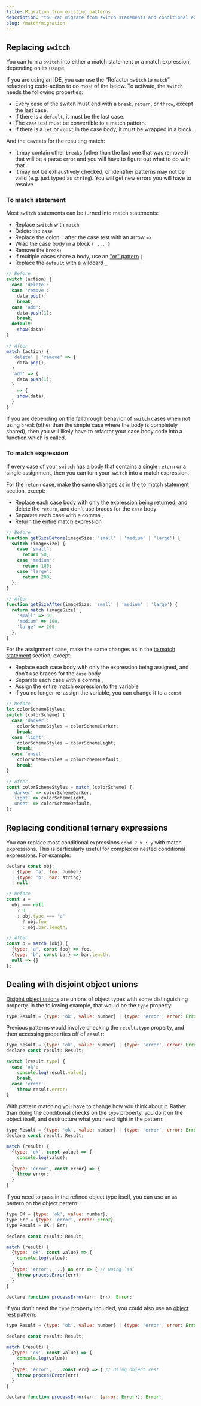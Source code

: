 ```yaml
---
title: Migration from existing patterns
description: "You can migrate from switch statements and conditional expressions to match expressions and statements"
slug: /match/migration
---
```


## Replacing `switch`

You can turn a `switch` into either a match statement or a match expression, depending on its usage.

If you are using an IDE, you can use the “Refactor `switch` to `match`” refactoring code-action to do most of the below. To activate, the `switch` needs the following properties:
* Every case of the switch must end with a `break`, `return`, or `throw`, except the last case.
* If there is a `default`, it must be the last case.
* The `case` test must be convertible to a match pattern.
* If there is a `let` or `const` in the case body, it must be wrapped in a block.

And the caveats for the resulting match:
* It may contain other `break`s (other than the last one that was removed) that will be a parse error and you will have to figure out what to do with that.
* It may not be exhaustively checked, or identifier patterns may not be valid (e.g. just typed as `string`). You will get new errors you will have to resolve.

### To match statement

Most `switch` statements can be turned into match statements:

* Replace `switch` with `match`
* Delete the `case`
* Replace the colon `:` after the case test with an arrow  `=>`
* Wrap the case body in a block `{ ... }`
* Remove the `break;`
* If multiple cases share a body, use an ["or" pattern](../patterns#or-patterns) `|`
* Replace the `default` with a [wildcard](../patterns#wildcard-patterns) `_`

```js
// Before
switch (action) {
  case 'delete':
  case 'remove':
    data.pop();
    break;
  case 'add':
    data.push(1);
    break;
  default:
    show(data);
}

// After
match (action) {
  'delete' | 'remove' => {
    data.pop();
  }
  'add' => {
    data.push(1);
  }
  _ => {
    show(data);
  }
}
```

If you are depending on the fallthrough behavior of `switch` cases when not using `break` (other than the simple case where the body is completely shared), then you will likely have to refactor your case body code into a function which is called.

### To match expression

If every case of your `switch` has a body that contains a single `return` or a single assignment, then you can turn your `switch` into a match expression.

For the `return` case, make the same changes as in the [to match statement](#to-match-statement) section, except:
* Replace each case body with only the expression being returned, and delete the `return`, and don't use braces for the `case` body
* Separate each case with a comma `,`
* Return the entire match expression

```js flow-check
// Before
function getSizeBefore(imageSize: 'small' | 'medium' | 'large') {
  switch (imageSize) {
    case 'small':
      return 50;
    case 'medium':
      return 100;
    case 'large':
      return 200;
  };
}

// After
function getSizeAfter(imageSize: 'small' | 'medium' | 'large') {
  return match (imageSize) {
    'small' => 50,
    'medium' => 100,
    'large' => 200,
  };
}
```

For the assignment case, make the same changes as in the [to match statement](#to-match-statement) section, except:

* Replace each case body with only the expression being assigned, and don't use braces for the `case` body
* Separate each case with a comma `,`
* Assign the entire match expression to the variable
* If you no longer re-assign the variable, you can change it to a `const`

```js
// Before
let colorSchemeStyles;
switch (colorScheme) {
  case 'darker':
    colorSchemeStyles = colorSchemeDarker;
    break;
  case 'light':
    colorSchemeStyles = colorSchemeLight;
    break;
  case 'unset':
    colorSchemeStyles = colorSchemeDefault;
    break;
}

// After
const colorSchemeStyles = match (colorScheme) {
  'darker' => colorSchemeDarker,
  'light' => colorSchemeLight,
  'unset' => colorSchemeDefault,
};

```

## Replacing conditional ternary expressions

You can replace most conditional expressions `cond ? x : y` with match expressions. This is particularly useful for complex or nested conditional expressions. For example:

```js flow-check
declare const obj:
  | {type: 'a', foo: number}
  | {type: 'b', bar: string}
  | null;

// Before
const a =
  obj === null
    ? 0
    : obj.type === 'a'
      ? obj.foo
      : obj.bar.length;

// After
const b = match (obj) {
  {type: 'a', const foo} => foo,
  {type: 'b', const bar} => bar.length,
  null => {}
};
```

## Dealing with disjoint object unions

[Disjoint object unions](../../types/unions#toc-disjoint-object-unions) are unions of object types with some distinguishing property. In the following example, that would be the `type` property:

```js flow-check
type Result = {type: 'ok', value: number} | {type: 'error', error: Error};
```

Previous patterns would involve checking the `result.type` property, and then accessing properties off of `result`:

```js flow-check
type Result = {type: 'ok', value: number} | {type: 'error', error: Error};
declare const result: Result;

switch (result.type) {
  case 'ok':
    console.log(result.value);
    break;
  case 'error':
    throw result.error;
}
```

With pattern matching you have to change how you think about it. Rather than doing the conditional checks on the `type` property, you do it on the object itself, and destructure what you need right in the pattern:

```js flow-check
type Result = {type: 'ok', value: number} | {type: 'error', error: Error};
declare const result: Result;

match (result) {
  {type: 'ok', const value} => {
    console.log(value);
  }
  {type: 'error', const error} => {
    throw error;
  }
}
```

If you need to pass in the refined object type itself, you can use an `as` pattern on the object pattern:

```js flow-check
type OK = {type: 'ok', value: number};
type Err = {type: 'error', error: Error}
type Result = OK | Err;

declare const result: Result;

match (result) {
  {type: 'ok', const value} => {
    console.log(value);
  }
  {type: 'error', ...} as err => { // Using `as`
    throw processError(err);
  }
}

declare function processError(err: Err): Error;
```

If you don't need the `type` property included, you could also use an [object rest pattern](../patterns#object-patterns):

```js flow-check
type Result = {type: 'ok', value: number} | {type: 'error', error: Error};

declare const result: Result;

match (result) {
  {type: 'ok', const value} => {
    console.log(value);
  }
  {type: 'error', ...const err} => { // Using object rest
    throw processError(err);
  }
}

declare function processError(err: {error: Error}): Error;
```
